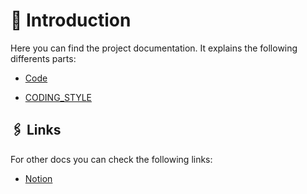 # 🏁 Introduction

Here you can find the project documentation. It explains the following differents parts:

- [Code](./code/Introduction.md)

- [CODING_STYLE](./coding_style/CODING_STYLE.md)

## 🖇️ Links

For other docs you can check the following links:
- [Notion](https://puzzled-windshield-79c.notion.site/TacOS-Documentation-bb1b3698e706489998dd7b3c78c616af)